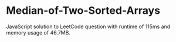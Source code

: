 # Median-of-Two-Sorted-Arrays
JavaScript solution to LeetCode question with runtime of 115ms and memory usage of 46.7MB. 
